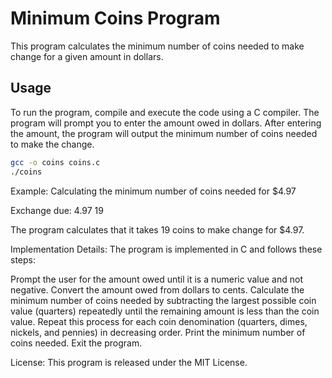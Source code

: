 # Minimum Coins Program

This program calculates the minimum number of coins needed to make change for a given amount in dollars.

## Usage

To run the program, compile and execute the code using a C compiler. The program will prompt you to enter the amount owed in dollars. After entering the amount, the program will output the minimum number of coins needed to make the change.

```bash
gcc -o coins coins.c
./coins 
```
Example: Calculating the minimum number of coins needed for $4.97

Exchange due: 4.97
19

The program calculates that it takes 19 coins to make change for $4.97.

Implementation Details:
The program is implemented in C and follows these steps:

Prompt the user for the amount owed until it is a numeric value and not negative.
Convert the amount owed from dollars to cents.
Calculate the minimum number of coins needed by subtracting the largest possible coin value (quarters) repeatedly until the remaining amount is less than the coin value. Repeat this process for each coin denomination (quarters, dimes, nickels, and pennies) in decreasing order.
Print the minimum number of coins needed.
Exit the program.

License:
This program is released under the MIT License.
